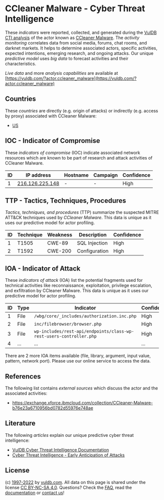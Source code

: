 # CCleaner Malware - Cyber Threat Intelligence

These _indicators_ were reported, collected, and generated during the [VulDB CTI analysis](https://vuldb.com/?kb.cti) of the actor known as [CCleaner Malware](https://vuldb.com/?actor.ccleaner_malware). The _activity monitoring_ correlates data from social media, forums, chat rooms, and darknet markets. It helps to determine associated actors, specific activities, expected intentions, emerging research, and ongoing attacks. Our unique _predictive model_ uses _big data_ to forecast activities and their characteristics.

_Live data_ and more _analysis capabilities_ are available at [https://vuldb.com/?actor.ccleaner_malware](https://vuldb.com/?actor.ccleaner_malware)

## Countries

These _countries_ are directly (e.g. origin of attacks) or indirectly (e.g. access by proxy) associated with CCleaner Malware:

* [US](https://vuldb.com/?country.us)

## IOC - Indicator of Compromise

These _indicators of compromise_ (IOC) indicate associated network resources which are known to be part of research and attack activities of CCleaner Malware.

ID | IP address | Hostname | Campaign | Confidence
-- | ---------- | -------- | -------- | ----------
1 | [216.126.225.148](https://vuldb.com/?ip.216.126.225.148) | - | - | High

## TTP - Tactics, Techniques, Procedures

_Tactics, techniques, and procedures_ (TTP) summarize the suspected MITRE ATT&CK techniques used by _CCleaner Malware_. This data is unique as it uses our predictive model for actor profiling.

ID | Technique | Weakness | Description | Confidence
-- | --------- | -------- | ----------- | ----------
1 | T1505 | CWE-89 | SQL Injection | High
2 | T1592 | CWE-200 | Configuration | High

## IOA - Indicator of Attack

These _indicators of attack_ (IOA) list the potential fragments used for technical activities like reconnaissance, exploitation, privilege escalation, and exfiltration by CCleaner Malware. This data is unique as it uses our predictive model for actor profiling.

ID | Type | Indicator | Confidence
-- | ---- | --------- | ----------
1 | File | `/wbg/core/_includes/authorization.inc.php` | High
2 | File | `inc/filebrowser/browser.php` | High
3 | File | `wp-includes/rest-api/endpoints/class-wp-rest-users-controller.php` | High
4 | ... | ... | ...

There are 2 more IOA items available (file, library, argument, input value, pattern, network port). Please use our online service to access the data.

## References

The following list contains _external sources_ which discuss the actor and the associated activities:

* https://exchange.xforce.ibmcloud.com/collection/CCleaner-Malware-b76e23a6710956bd0782d55976e748ae

## Literature

The following _articles_ explain our unique predictive cyber threat intelligence:

* [VulDB Cyber Threat Intelligence Documentation](https://vuldb.com/?kb.cti)
* [Cyber Threat Intelligence - Early Anticipation of Attacks](https://www.scip.ch/en/?labs.20201022)

## License

(c) [1997-2022](https://vuldb.com/?kb.changelog) by [vuldb.com](https://vuldb.com/?kb.about). All data on this page is shared under the license [CC BY-NC-SA 4.0](https://creativecommons.org/licenses/by-nc-sa/4.0/). Questions? Check the [FAQ](https://vuldb.com/?kb.faq), read the [documentation](https://vuldb.com/?kb) or [contact us](https://vuldb.com/?contact)!
